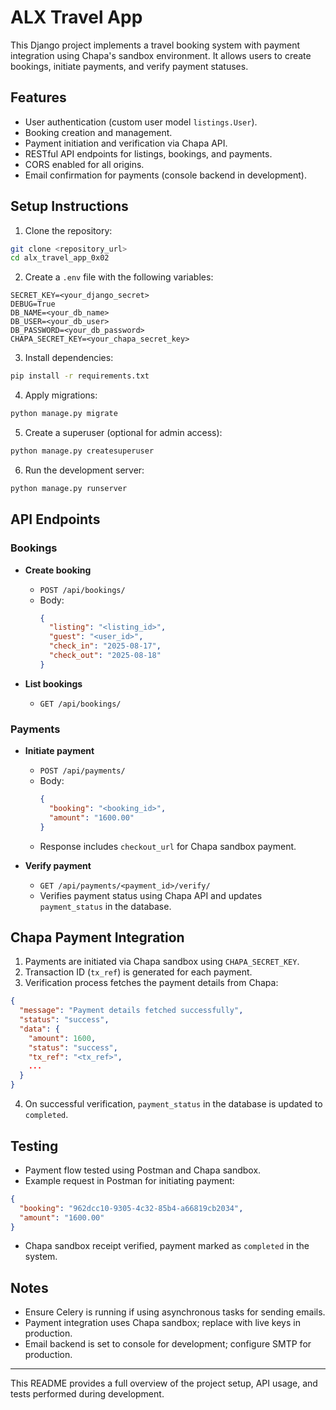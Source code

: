 # ALX Travel App

This Django project implements a travel booking system with payment integration using Chapa's sandbox environment. It allows users to create bookings, initiate payments, and verify payment statuses.

## Features

- User authentication (custom user model `listings.User`).
- Booking creation and management.
- Payment initiation and verification via Chapa API.
- RESTful API endpoints for listings, bookings, and payments.
- CORS enabled for all origins.
- Email confirmation for payments (console backend in development).

## Setup Instructions

1. Clone the repository:

```bash
git clone <repository_url>
cd alx_travel_app_0x02
```

2. Create a `.env` file with the following variables:

```env
SECRET_KEY=<your_django_secret>
DEBUG=True
DB_NAME=<your_db_name>
DB_USER=<your_db_user>
DB_PASSWORD=<your_db_password>
CHAPA_SECRET_KEY=<your_chapa_secret_key>
```

3. Install dependencies:

```bash
pip install -r requirements.txt
```

4. Apply migrations:

```bash
python manage.py migrate
```

5. Create a superuser (optional for admin access):

```bash
python manage.py createsuperuser
```

6. Run the development server:

```bash
python manage.py runserver
```

## API Endpoints

### Bookings

- **Create booking**

  - `POST /api/bookings/`
  - Body:
    ```json
    {
      "listing": "<listing_id>",
      "guest": "<user_id>",
      "check_in": "2025-08-17",
      "check_out": "2025-08-18"
    }
    ```

- **List bookings**

  - `GET /api/bookings/`

### Payments

- **Initiate payment**

  - `POST /api/payments/`
  - Body:
    ```json
    {
      "booking": "<booking_id>",
      "amount": "1600.00"
    }
    ```
  - Response includes `checkout_url` for Chapa sandbox payment.

- **Verify payment**

  - `GET /api/payments/<payment_id>/verify/`
  - Verifies payment status using Chapa API and updates `payment_status` in the database.

## Chapa Payment Integration

1. Payments are initiated via Chapa sandbox using `CHAPA_SECRET_KEY`.
2. Transaction ID (`tx_ref`) is generated for each payment.
3. Verification process fetches the payment details from Chapa:

```json
{
  "message": "Payment details fetched successfully",
  "status": "success",
  "data": {
    "amount": 1600,
    "status": "success",
    "tx_ref": "<tx_ref>",
    ...
  }
}
```

4. On successful verification, `payment_status` in the database is updated to `completed`.

## Testing

- Payment flow tested using Postman and Chapa sandbox.
- Example request in Postman for initiating payment:

```json
{
  "booking": "962dcc10-9305-4c32-85b4-a66819cb2034",
  "amount": "1600.00"
}
```

- Chapa sandbox receipt verified, payment marked as `completed` in the system.

## Notes

- Ensure Celery is running if using asynchronous tasks for sending emails.
- Payment integration uses Chapa sandbox; replace with live keys in production.
- Email backend is set to console for development; configure SMTP for production.

---

This README provides a full overview of the project setup, API usage, and tests performed during development.